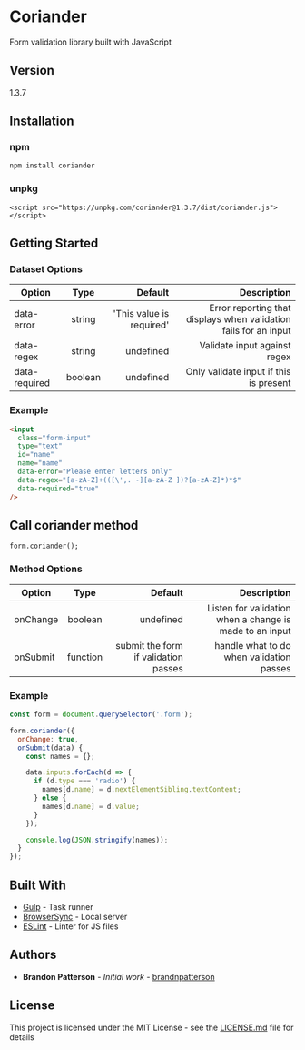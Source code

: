 # Coriander

Form validation library built with JavaScript

## Version

1.3.7

## Installation

### npm

`npm install coriander`

### unpkg

`<script src="https://unpkg.com/coriander@1.3.7/dist/coriander.js"></script>`

## Getting Started

### Dataset Options

| Option        |  Type   |                  Default |                                                      Description |
| ------------- | :-----: | -----------------------: | ---------------------------------------------------------------: |
| data-error    | string  | 'This value is required' | Error reporting that displays when validation fails for an input |
| data-regex    | string  |                undefined |                                     Validate input against regex |
| data-required | boolean |                undefined |                           Only validate input if this is present |

### Example

```html
<input
  class="form-input"
  type="text"
  id="name"
  name="name"
  data-error="Please enter letters only"
  data-regex="[a-zA-Z]+(([\',. -][a-zA-Z ])?[a-zA-Z]*)*$"
  data-required="true"
/>
```

## Call coriander method

```
form.coriander();
```

### Method Options

| Option   |   Type   |                              Default |                                             Description |
| -------- | :------: | -----------------------------------: | ------------------------------------------------------: |
| onChange | boolean  |                            undefined | Listen for validation when a change is made to an input |
| onSubmit | function | submit the form if validation passes |                handle what to do when validation passes |

### Example

```javascript
const form = document.querySelector('.form');

form.coriander({
  onChange: true,
  onSubmit(data) {
    const names = {};

    data.inputs.forEach(d => {
      if (d.type === 'radio') {
        names[d.name] = d.nextElementSibling.textContent;
      } else {
        names[d.name] = d.value;
      }
    });

    console.log(JSON.stringify(names));
  }
});
```

## Built With

- [Gulp](https://gulpjs.com/) - Task runner
- [BrowserSync](https://browsersync.io/) - Local server
- [ESLint](https://eslint.org/) - Linter for JS files

## Authors

- **Brandon Patterson** - _Initial work_ - [brandnpatterson](https://github.com/brandnpatterson)

## License

This project is licensed under the MIT License - see the [LICENSE.md](LICENSE.md) file for details
